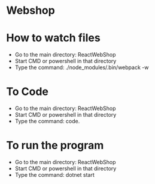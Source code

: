 # Webshop

# How to watch files
- Go to the main directory: ReactWebShop
- Start CMD or powershell in that directory
- Type the command: ./node_modules/.bin/webpack -w

# To Code
- Go to the main directory: ReactWebShop
- Start CMD or powershell in that directory
- Type the command: code. 

# To run the program
- Go to the main directory: ReactWebShop
- Start CMD or powershell in that directory
- Type the command: dotnet start
